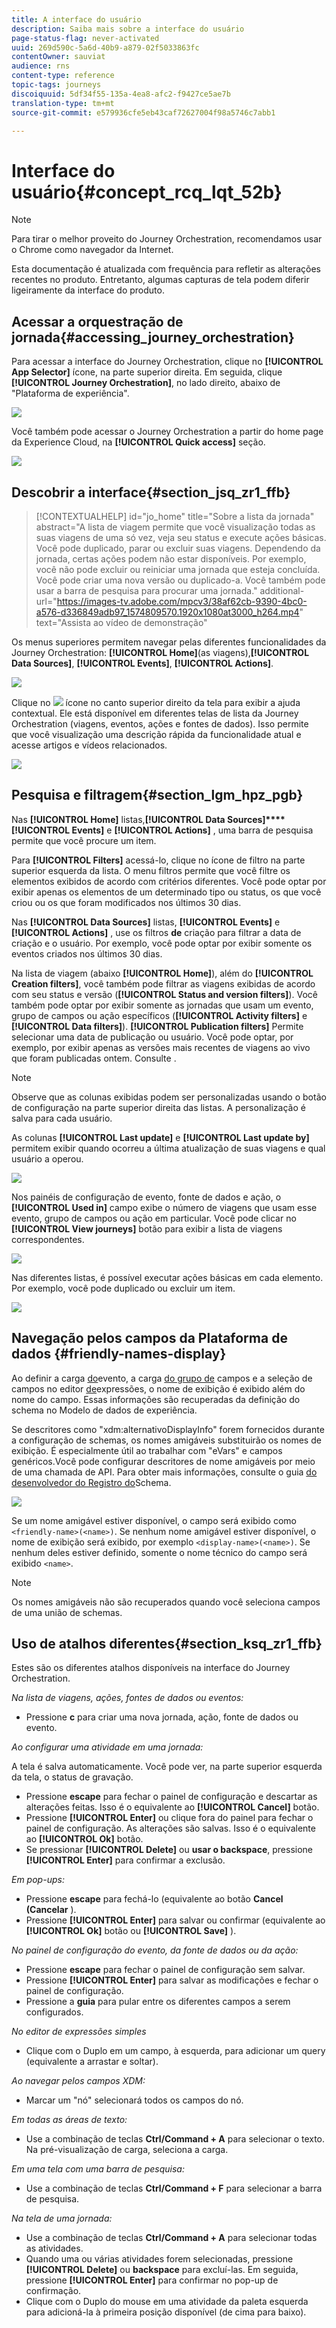 ```yaml
---
title: A interface do usuário
description: Saiba mais sobre a interface do usuário
page-status-flag: never-activated
uuid: 269d590c-5a6d-40b9-a879-02f5033863fc
contentOwner: sauviat
audience: rns
content-type: reference
topic-tags: journeys
discoiquuid: 5df34f55-135a-4ea8-afc2-f9427ce5ae7b
translation-type: tm+mt
source-git-commit: e579936cfe5eb43caf72627004f98a5746c7abb1

---
```



# Interface do usuário{#concept_rcq_lqt_52b}

>[!NOTE]
>
>Para tirar o melhor proveito do Journey Orchestration, recomendamos usar o Chrome como navegador da Internet.
>
>Esta documentação é atualizada com frequência para refletir as alterações recentes no produto. Entretanto, algumas capturas de tela podem diferir ligeiramente da interface do produto.

## Acessar a orquestração de jornada{#accessing_journey_orchestration}

Para acessar a interface do Journey Orchestration, clique no **[!UICONTROL App Selector]** ícone, na parte superior direita. Em seguida, clique **[!UICONTROL Journey Orchestration]**, no lado direito, abaixo de &quot;Plataforma de experiência&quot;.

![](../assets/journey1.png)

Você também pode acessar o Journey Orchestration a partir do home page da Experience Cloud, na **[!UICONTROL Quick access]** seção.

![](../assets/journey1bis.png)

## Descobrir a interface{#section_jsq_zr1_ffb}

>[!CONTEXTUALHELP]
>id="jo_home"
>title="Sobre a lista da jornada"
>abstract="A lista de viagem permite que você visualização todas as suas viagens de uma só vez, veja seu status e execute ações básicas. Você pode duplicado, parar ou excluir suas viagens. Dependendo da jornada, certas ações podem não estar disponíveis. Por exemplo, você não pode excluir ou reiniciar uma jornada que esteja concluída. Você pode criar uma nova versão ou duplicado-a. Você também pode usar a barra de pesquisa para procurar uma jornada."
>additional-url="https://images-tv.adobe.com/mpcv3/38af62cb-9390-4bc0-a576-d336849adb97_1574809570.1920x1080at3000_h264.mp4" text="Assista ao vídeo de demonstração"

Os menus superiores permitem navegar pelas diferentes funcionalidades da Journey Orchestration: **[!UICONTROL Home]**(as viagens),**[!UICONTROL Data Sources]**, **[!UICONTROL Events]**, **[!UICONTROL Actions]**.

![](../assets/journey2.png)

Clique no ![](../assets/icon-context.png) ícone no canto superior direito da tela para exibir a ajuda contextual. Ele está disponível em diferentes telas de lista da Journey Orchestration (viagens, eventos, ações e fontes de dados). Isso permite que você visualização uma descrição rápida da funcionalidade atual e acesse artigos e vídeos relacionados.

![](../assets/journey2bis.png)

## Pesquisa e filtragem{#section_lgm_hpz_pgb}

Nas **[!UICONTROL Home]** listas,**[!UICONTROL Data Sources]****[!UICONTROL Events]** e **[!UICONTROL Actions]** , uma barra de pesquisa permite que você procure um item.

Para **[!UICONTROL Filters]** acessá-lo, clique no ícone de filtro na parte superior esquerda da lista. O menu filtros permite que você filtre os elementos exibidos de acordo com critérios diferentes. Você pode optar por exibir apenas os elementos de um determinado tipo ou status, os que você criou ou os que foram modificados nos últimos 30 dias.

Nas **[!UICONTROL Data Sources]** listas, **[!UICONTROL Events]** e **[!UICONTROL Actions]** , use os filtros **de** criação para filtrar a data de criação e o usuário. Por exemplo, você pode optar por exibir somente os eventos criados nos últimos 30 dias.

Na lista de viagem (abaixo **[!UICONTROL Home]**), além do **[!UICONTROL Creation filters]**, você também pode filtrar as viagens exibidas de acordo com seu status e versão (**[!UICONTROL Status and version filters]**). Você também pode optar por exibir somente as jornadas que usam um evento, grupo de campos ou ação específicos (**[!UICONTROL Activity filters]** e **[!UICONTROL Data filters]**). **[!UICONTROL Publication filters]** Permite selecionar uma data de publicação ou usuário. Você pode optar, por exemplo, por exibir apenas as versões mais recentes de viagens ao vivo que foram publicadas ontem. Consulte [](../building-journeys/using-the-journey-designer.md).

>[!NOTE]
>
>Observe que as colunas exibidas podem ser personalizadas usando o botão de configuração na parte superior direita das listas. A personalização é salva para cada usuário.

As colunas **[!UICONTROL Last update]** e **[!UICONTROL Last update by]** permitem exibir quando ocorreu a última atualização de suas viagens e qual usuário a operou.

![](../assets/journey74.png)

Nos painéis de configuração de evento, fonte de dados e ação, o **[!UICONTROL Used in]** campo exibe o número de viagens que usam esse evento, grupo de campos ou ação em particular. Você pode clicar no **[!UICONTROL View journeys]** botão para exibir a lista de viagens correspondentes.

![](../assets/journey3bis.png)

Nas diferentes listas, é possível executar ações básicas em cada elemento. Por exemplo, você pode duplicado ou excluir um item.

![](../assets/journey4.png)

## Navegação pelos campos da Plataforma de dados {#friendly-names-display}

Ao definir a carga [do](../event/defining-the-payload-fields.md)evento, a carga [do grupo de](../datasource/field-groups.md) campos e a seleção de campos no editor [de](../expression/expressionadvanced.md)expressões, o nome de exibição é exibido além do nome do campo. Essas informações são recuperadas da definição do schema no Modelo de dados de experiência.

Se descritores como &quot;xdm:alternativoDisplayInfo&quot; forem fornecidos durante a configuração de schemas, os nomes amigáveis substituirão os nomes de exibição. É especialmente útil ao trabalhar com &quot;eVars&quot; e campos genéricos.Você pode configurar descritores de nome amigáveis por meio de uma chamada de API. Para obter mais informações, consulte o guia [do desenvolvedor do Registro do](https://docs.adobe.com/content/help/en/experience-platform/xdm/api/getting-started.html)Schema.

![](../assets/xdm-from-descriptors.png)

Se um nome amigável estiver disponível, o campo será exibido como `<friendly-name>(<name>)`. Se nenhum nome amigável estiver disponível, o nome de exibição será exibido, por exemplo `<display-name>(<name>)`. Se nenhum deles estiver definido, somente o nome técnico do campo será exibido `<name>`.

>[!NOTE]
>
>Os nomes amigáveis não são recuperados quando você seleciona campos de uma união de schemas.

## Uso de atalhos diferentes{#section_ksq_zr1_ffb}

Estes são os diferentes atalhos disponíveis na interface do Journey Orchestration.

_Na lista de viagens, ações, fontes de dados ou eventos:_

* Pressione **c** para criar uma nova jornada, ação, fonte de dados ou evento.

_Ao configurar uma atividade em uma jornada:_

A tela é salva automaticamente. Você pode ver, na parte superior esquerda da tela, o status de gravação.

* Pressione **escape** para fechar o painel de configuração e descartar as alterações feitas. Isso é o equivalente ao **[!UICONTROL Cancel]** botão.
* Pressione **[!UICONTROL Enter]** ou clique fora do painel para fechar o painel de configuração. As alterações são salvas. Isso é o equivalente ao **[!UICONTROL Ok]** botão.
* Se pressionar **[!UICONTROL Delete]** ou **usar o backspace**, pressione **[!UICONTROL Enter]** para confirmar a exclusão.

_Em pop-ups:_

* Pressione **escape** para fechá-lo (equivalente ao botão **Cancel (Cancelar** ).
* Pressione **[!UICONTROL Enter]** para salvar ou confirmar (equivalente ao **[!UICONTROL Ok]** botão ou **[!UICONTROL Save]** ).

_No painel de configuração do evento, da fonte de dados ou da ação:_

* Pressione **escape** para fechar o painel de configuração sem salvar.
* Pressione **[!UICONTROL Enter]** para salvar as modificações e fechar o painel de configuração.
* Pressione a **guia** para pular entre os diferentes campos a serem configurados.

_No editor de expressões simples_

* Clique com o Duplo em um campo, à esquerda, para adicionar um query (equivalente a arrastar e soltar).

_Ao navegar pelos campos XDM:_

* Marcar um &quot;nó&quot; selecionará todos os campos do nó.

_Em todas as áreas de texto:_

* Use a combinação de teclas **Ctrl/Command + A** para selecionar o texto. Na pré-visualização de carga, seleciona a carga.

_Em uma tela com uma barra de pesquisa:_

* Use a combinação de teclas **Ctrl/Command + F** para selecionar a barra de pesquisa.

_Na tela de uma jornada:_

* Use a combinação de teclas **Ctrl/Command + A** para selecionar todas as atividades.
* Quando uma ou várias atividades forem selecionadas, pressione **[!UICONTROL Delete]** ou **backspace** para excluí-las. Em seguida, pressione **[!UICONTROL Enter]** para confirmar no pop-up de confirmação.
* Clique com o Duplo do mouse em uma atividade da paleta esquerda para adicioná-la à primeira posição disponível (de cima para baixo).
